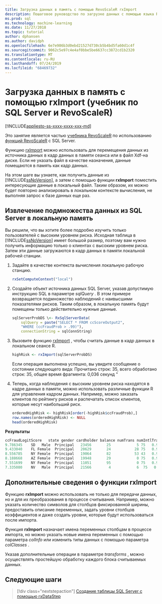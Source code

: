 ```yaml
---
title: Загрузка данных в память с помощью RevoScaleR rxImport
description: Пошаговое руководство по загрузке данных с помощью языка R на SQL Server.
ms.prod: sql
ms.technology: machine-learning
ms.date: 11/27/2018
ms.topic: tutorial
author: dphansen
ms.author: davidph
ms.openlocfilehash: 6e7e986b3d0ebd21527d730cb5b4bd5fa60d1c4f
ms.sourcegitcommit: 9062c5e97c4e4af0bbe5be6637cc3872cd1b2320
ms.translationtype: MT
ms.contentlocale: ru-RU
ms.lasthandoff: 07/24/2019
ms.locfileid: "68469732"
---
```

# <a name="load-data-into-memory-using-rximport-sql-server-and-revoscaler-tutorial"></a>Загрузка данных в память с помощью rxImport (учебник по SQL Server и RevoScaleR)
[!INCLUDE[appliesto-ss-xxxx-xxxx-xxx-md](../../includes/appliesto-ss-xxxx-xxxx-xxx-md.md)]

Это занятие является частью [учебника RevoScaleR](deepdive-data-science-deep-dive-using-the-revoscaler-packages.md) по использованию [функций RevoScaleR](https://docs.microsoft.com/machine-learning-server/r-reference/revoscaler/revoscaler) с SQL Server.

Функцию [rxImport](https://docs.microsoft.com/machine-learning-server/r-reference/revoscaler/rximport) можно использовать для перемещения данных из источника данных в кадр данных в памяти сеанса или в файл Xdf-на диске. Если не указать файл в качестве назначения, данные помещаются в память как кадр данных.

На этом шаге вы узнаете, как получить данные из [!INCLUDE[ssNoVersion](../../includes/ssnoversion-md.md)], а затем с помощью функции **rxImport** поместить интересующие данные в локальный файл. Таким образом, их можно будет повторно анализировать в локальном контексте вычисления, не выполняя запрос к базе данных еще раз.

## <a name="extract-a-subset-of-data-from-sql-server-to-local-memory"></a>Извлечение подмножества данных из SQL Server в локальную память

Вы решили, что вы хотите более подробно изучить только пользователей с высоким уровнем риска. Исходная таблица в [!INCLUDE[ssNoVersion](../../includes/ssnoversion-md.md)] имеет большой размер, поэтому вам нужно получить информацию только о клиентах с высоким уровнем риска. Затем эти данные загружаются в кадр данных в памяти локальной рабочей станции.

1. Задайте в качестве контекста вычисления локальную рабочую станцию.

    ```R
    rxSetComputeContext("local")
    ```

2. Создайте объект источника данных SQL Server, указав допустимую инструкцию SQL в параметре *sqlQuery* . В этом примере возвращается подмножество наблюдений с наивысшими показателями рисков. Таким образом, в локальную память будут помещены только действительно нужные данные.

    ```R
    sqlServerProbDS \<- RxSqlServerData(
        sqlQuery = paste("SELECT * FROM ccScoreOutput2",
        "WHERE (ccFraudProb > .99)"),
        connectionString = sqlConnString)
    ```

3. Вызовите функцию [rxImport](https://docs.microsoft.com/machine-learning-server/r-reference/revoscaler/rximport) , чтобы считать данные в кадр данных в локальном сеансе R.

    ```R
    highRisk <- rxImport(sqlServerProbDS)
    ```

    Если операция выполнена успешно, вы увидите сообщение о состоянии следующего вида: Прочитано строк: 35, всего обработано строк: 35, общее время фрагмента: 0,036 секунд "

4. Теперь, когда наблюдения с высоким уровнем риска находятся в кадре данных в памяти, можно использовать различные функции R для управления кадром данных. Например, можно заказать клиентов по рейтингу рисков и распечатать список клиентов, которые несут наибольший риск.

    ```R
    orderedHighRisk <- highRisk[order(-highRisk$ccFraudProb),]
    row.names(orderedHighRisk) <- NULL
    head(orderedHighRisk)
    ```

**Результаты**

```R
ccFraudLogitScore   state gender cardholder balance numTrans numIntlTrans creditLine ccFraudProb1
9.786345    SD   Male  Principal   23456       25            5 75   0.99994382
9.433040    FL Female  Principal   20629       24           28 75   0.99992003
8.556785    NY Female  Principal   19064       82           53 43   0.99980784
8.188668    AZ Female  Principal   19948       29            0 75   0.99972235
7.551699    NY Female  Principal   11051       95            0 75   0.99947516
7.335080    NV   Male  Principal   21566        4            6  75   0.9993482
```

## <a name="more-about-rximport"></a>Дополнительные сведения о функции rxImport

Функцию **rxImport** можно использовать не только для передачи данных, но и для их преобразования в процессе считывания. Например, можно указать количество символов для столбцов фиксированной ширины, предоставить описание переменных, задать уровни столбцов коэффициентов и даже создать уровни, которые будут использоваться после импорта.

Функция **rxImport** назначает имена переменных столбцам в процессе импорта, но можно указать новые имена переменных с помощью параметра *colInfo* или изменить типы данных с помощью параметра *colClasses* .

Указав дополнительные операции в параметре *transforms* , можно осуществлять простейшую обработку каждого блока считываемых данных.

## <a name="next-steps"></a>Следующие шаги

> [!div class="nextstepaction"]
> [Создание таблицы SQL Server с помощью rxDataStep](../../advanced-analytics/tutorials/deepdive-move-data-between-sql-server-and-xdf-file.md)